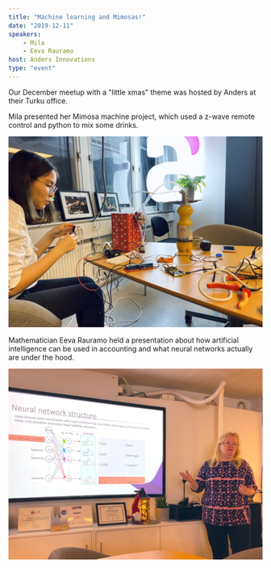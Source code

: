 ```yaml
---
title: "Machine learning and Mimosas!"
date: "2019-12-11"
speakers:
    - Mila
    - Eeva Rauramo
host: Anders Innovations
type: "event"
---
```

Our December meetup with a "little xmas" theme was hosted by Anders at their Turku office.

Mila presented her Mimosa machine project, which used a z-wave remote control and python to mix some drinks.

![Mila and the mimosa machine.](mila.jpg)

Mathematician Eeva Rauramo held a presentation about how artificial intelligence can be used in accounting and what neural networks actually are under the hood.

![Eeva presenting about neural networks.](eeva.jpg)